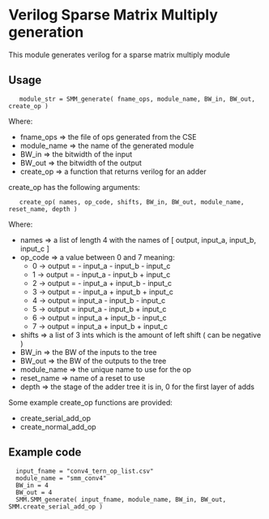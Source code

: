 Verilog Sparse Matrix Multiply generation
=========================================

This module generates verilog for a sparse matrix multiply module

Usage
-----

~~~
   module_str = SMM_generate( fname_ops, module_name, BW_in, BW_out, create_op )
~~~

Where:

 * fname_ops => the file of ops generated from the CSE
 * module_name => the name of the generated module
 * BW_in => the bitwidth of the input
 * BW_out => the bitwidth of the output
 * create_op => a function that returns verilog for an adder

create_op has the following arguments:
~~~
   create_op( names, op_code, shifts, BW_in, BW_out, module_name, reset_name, depth )
~~~

Where:

 * names => a list of length 4 with the names of [ output, input_a, input_b, input_c ]
 * op_code => a value between 0 and 7 meaning:
   * 0 -> output = - input_a - input_b - input_c
   * 1 -> output = - input_a - input_b + input_c
   * 2 -> output = - input_a + input_b - input_c
   * 3 -> output = - input_a + input_b + input_c
   * 4 -> output =   input_a - input_b - input_c
   * 5 -> output =   input_a - input_b + input_c
   * 6 -> output =   input_a + input_b - input_c
   * 7 -> output =   input_a + input_b + input_c
 * shifts => a list of 3 ints which is the amount of left shift ( can be negative )
 * BW_in => the BW of the inputs to the tree
 * BW_out => the BW of the outputs to the tree
 * module_name => the unique name to use for the op
 * reset_name => name of a reset to use
 * depth => the stage of the adder tree it is in, 0 for the first layer of adds

Some example create_op functions are provided:
 * create_serial_add_op
 * create_normal_add_op

Example code
------------

~~~
  input_fname = "conv4_tern_op_list.csv"
  module_name = "smm_conv4"
  BW_in = 4
  BW_out = 4
  SMM.SMM_generate( input_fname, module_name, BW_in, BW_out, SMM.create_serial_add_op )
~~~
